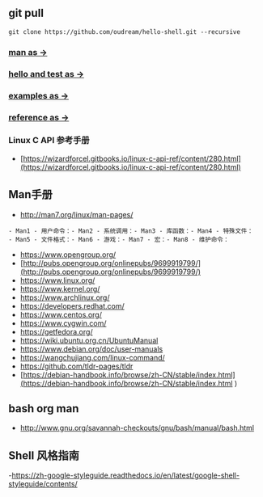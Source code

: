 ## git pull

```shell script
git clone https://github.com/oudream/hello-shell.git --recursive
```

### [man as ->](./man)

### [hello and test as ->](./hello)

### [examples as ->](./examples)

### [reference as ->](./hello)

### Linux C API 参考手册
- [https://wizardforcel.gitbooks.io/linux-c-api-ref/content/280.html](https://wizardforcel.gitbooks.io/linux-c-api-ref/content/280.html)

## Man手册

- http://man7.org/linux/man-pages/
```
- Man1 - 用户命令：- Man2 - 系统调用：- Man3 - 库函数：- Man4 - 特殊文件：
- Man5 - 文件格式：- Man6 - 游戏：- Man7 - 宏：- Man8 - 维护命令：
```      
- [https://www.opengroup.org/                      ](https://www.opengroup.org/                      )
- [http://pubs.opengroup.org/onlinepubs/9699919799/](http://pubs.opengroup.org/onlinepubs/9699919799/)
- [https://www.linux.org/                          ](https://www.linux.org/                          )
- [https://www.kernel.org/                         ](https://www.kernel.org/                         )
- [https://www.archlinux.org/                      ](https://www.archlinux.org/                      )
- [https://developers.redhat.com/                  ](https://developers.redhat.com/                  )
- [https://www.centos.org/                         ](https://www.centos.org/                         )
- [https://www.cygwin.com/                         ](https://www.cygwin.com/                         )
- [https://getfedora.org/                          ](https://getfedora.org/                          )
- [https://wiki.ubuntu.org.cn/UbuntuManual         ](https://wiki.ubuntu.org.cn/UbuntuManual         )
- [https://www.debian.org/doc/user-manuals         ](https://www.debian.org/doc/user-manuals         )
- [https://wangchujiang.com/linux-command/         ](https://wangchujiang.com/linux-command/         )
- [https://github.com/tldr-pages/tldr              ](https://github.com/tldr-pages/tldr              )
- [https://debian-handbook.info/browse/zh-CN/stable/index.html](https://debian-handbook.info/browse/zh-CN/stable/index.html                      )

## bash org man
- http://www.gnu.org/savannah-checkouts/gnu/bash/manual/bash.html

## Shell 风格指南
-https://zh-google-styleguide.readthedocs.io/en/latest/google-shell-styleguide/contents/
